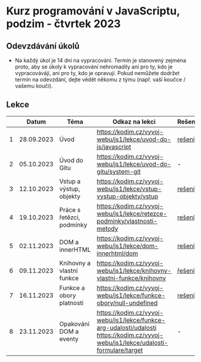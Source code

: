 # Kurz programování v JavaScriptu, podzim - čtvrtek 2023

## Odevzdávání úkolů

* Na každý úkol je 14 dní na vypracování. Termín je stanovený zejména proto, aby se úkoly k vypracování nehromadily ani pro ty, kdo je vypracovávájí, ani pro ty, kdo je opravují. Pokud nemůžete dodržet termín na odevzdání, dejte vědět někomu z týmu (např. vaší koučce / vašemu kouči).


## Lekce

|    | Datum     | Téma             | Odkaz na lekci                                                           | Rešení        | Podklady
| -- | --------- | ---------------- | ------------------------------------------------------------------------ | ------------- | -------------
| 1  | 28.09.2023 | Úvod | https://kodim.cz/vyvoj-webu/js1/lekce/uvod-do-js/javascript | [rešení](./reseni/lekce-01.md) | -
| 2  | 05.10.2023 | Úvod do Gitu | https://kodim.cz/vyvoj-webu/js1/lekce/uvod-do-gitu/system-git | - | -
| 3  | 12.10.2023 | Vstup a výstup, objekty | https://kodim.cz/vyvoj-webu/js1/lekce/vstup-vystup-objekty/vstup | [rešení](./reseni/lekce-03.md) | -
| 4  | 19.10.2023 | Práce s řetězci, podmínky | https://kodim.cz/vyvoj-webu/js1/lekce/retezce-podminky/vlastnosti-metody | [rešení](./reseni/lekce-04.md) | -
| 5  | 02.11.2023 | DOM a innerHTML | https://kodim.cz/vyvoj-webu/js1/lekce/dom-innerhtml/dom | [rešení](./reseni/lekce-05.md) | -
| 6  | 09.11.2023 |  Knihovny a vlastní funkce | https://kodim.cz/vyvoj-webu/js1/lekce/knihovny-vlastni-funkce/knihovny | [řešení](./reseni/lekce-06.md) | - 
| 7  | 16.11.2023 |  Funkce a obory platnosti | https://kodim.cz/vyvoj-webu/js1/lekce/funkce-obory/null-undefined | [rešení](./reseni/lekce-07.md) | -
| 8  | 23.11.2023 |  Opakování DOM a eventy | https://kodim.cz/vyvoj-webu/js1/lekce/funkce-arg-udalosti/udalosti https://kodim.cz/vyvoj-webu/js1/lekce/udalosti-formulare/target | - | -

